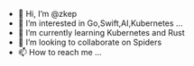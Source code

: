 - 👋 Hi, I’m @zkep
- 👀 I’m interested in Go,Swift,AI,Kubernetes ...
- 🌱 I’m currently learning Kubernetes and Rust
- 💞️ I’m looking to collaborate on Spiders
- 📫 How to reach me ...

<!---
zkep/zkep is a ✨ special ✨ repository because its `README.md` (this file) appears on your GitHub profile.
You can click the Preview link to take a look at your changes.
--->
